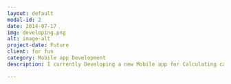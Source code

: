 ```yaml
---
layout: default
modal-id: 2
date: 2014-07-17
img: developing.png
alt: image-alt
project-date: Future
client: for fun
category: Mobile app Development
description: I currently Developing a new Mobile app for Calculating card game and download link will be add here

---
```

